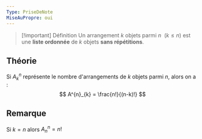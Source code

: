 ```yaml
---
Type: PriseDeNote
MiseAuPropre: oui
---
```


>[!important] Définition
>Un arrangement $k$ objets parmi $n \>\>(k \leq n)$ est une  **liste ordonnée** de $k$ objets **sans répétitions**.

## Théorie
Si $A^{n}_{k}$ représente le nombre d'arrangements de $k$ objets parmi $n$, alors on a :
$$
A^{n}_{k} = \frac{n!}{(n-k)!}
$$
## Remarque
Si $k = n$ alors $A^{n}_{n} = n!$
